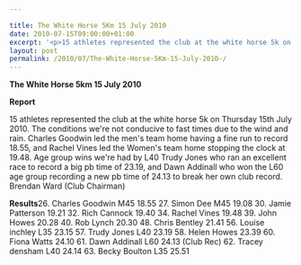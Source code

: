 ```yaml
---

title: The White Horse 5Km 15 July 2010
date: 2010-07-15T09:00:00+01:00
excerpt: '<p>15 athletes represented the club at the white horse 5k on Thursday 15th July 2010. Click on the link to see how they got on!, Brendan Ward (Club Chairman) White Horse 5km 15 July 2010 Photos Report Results</p>'
layout: post
permalink: /2010/07/The-White-Horse-5Km-15-July-2010-/
---
```

**The White Horse 5km 15 July 2010** </p> 

**Report**

15 athletes represented the club at the white horse 5k on Thursday 15th July 2010. The conditions we're not conducive to fast times due to the wind and rain. Charles Goodwin led the men's team home having a fine run to record 18.55, and Rachel Vines led the Women's team home stopping the clock at 19.48. Age group wins we're had by L40 Trudy Jones who ran an excellent race to record a big pb time of 23.19, and Dawn Addinall who won the L60 age group recording a new pb time of 24.13 to break her own club record. Brendan Ward (Club Chairman)

**Results**26. Charles Goodwin M45 18.55 27. Simon Dee M45 19.08 30. Jamie Patterson 19.21 32. Rich Cannock 19.40 34. Rachel Vines 19.48 39. John Howes 20.28 40. Rob Lynch 20.30 48. Chris Bentley 21.41 56. Louise inchley L35 23.15 57. Trudy Jones L40 23.19 58. Helen Howes 23.39 60. Fiona Watts 24.10 61. Dawn Addinall L60 24.13 (Club Rec) 62. Tracey densham L40 24.14 63. Becky Boulton L35 25.51 

<map name="100109w.jpg">
  <area shape="RECT" coords="677,27,696,48" alt="Race Winner" />
  
  <area shape="RECT" coords="379,28,393,45" alt="Sarah Greef" />
  
  <area shape="RECT" coords="354,28,368,46" alt="Rachel Vines" />
  
  <area shape="RECT" coords="303,28,318,46" alt="Anna Maughan" />
  
  <area shape="RECT" coords="206,28,220,46" alt="Dawn Addinall" />
  
  <area shape="RECT" coords="86,28,103,46" alt="Alex Evans" />
</map>

<map name="100109m.jpg">
  <area shape="RECT" coords="63,31,76,45" alt="Clive Scott" />
  
  <area shape="RECT" coords="112,32,121,44" alt="Paul Davies" />
  
  <area shape="RECT" coords="118,32,129,43" alt="Paul Stonuary" />
  
  <area shape="RECT" coords="223,29,236,47" alt="James Gibbs" />
  
  <area shape="RECT" coords="255,29,264,42" alt="David Smeath" />
  
  <area shape="RECT" coords="263,28,272,43" alt="Chris Hale" />
  
  <area shape="RECT" coords="275,31,288,45" alt="Rob Shute" />
  
  <area shape="RECT" coords="308,31,321,45" alt="Billy Bradshaw" />
  
  <area shape="RECT" coords="582,29,594,46" alt="Will Ferguson" />
  
  <area shape="RECT" coords="680,30,694,45" alt="Race Winner" />
</map>